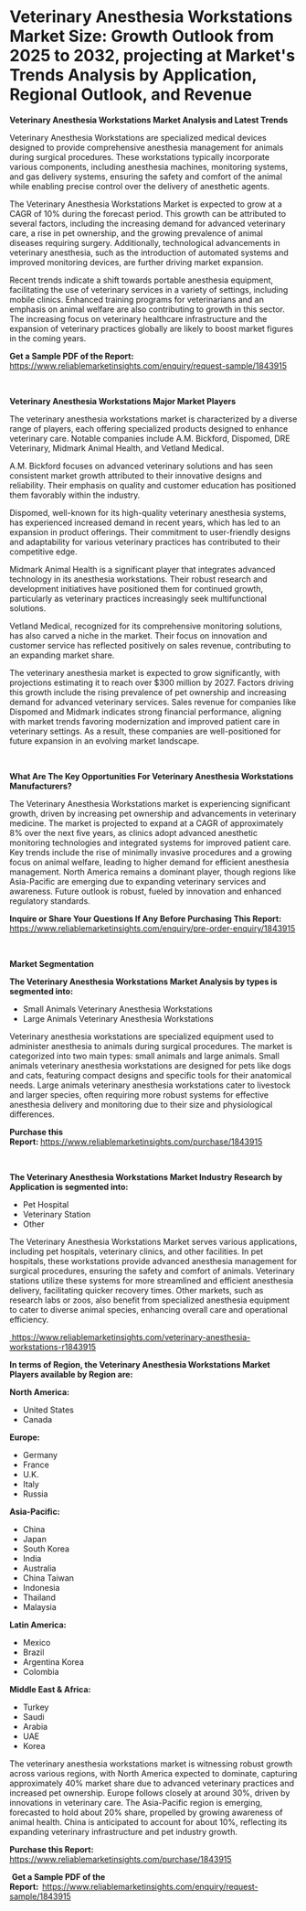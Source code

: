 <p><h1>Veterinary Anesthesia Workstations Market Size: Growth Outlook from 2025 to 2032, projecting at Market's Trends Analysis by Application, Regional Outlook, and Revenue</h1></p><p><strong>Veterinary Anesthesia Workstations Market Analysis and Latest Trends</strong></p>
<p><p>Veterinary Anesthesia Workstations are specialized medical devices designed to provide comprehensive anesthesia management for animals during surgical procedures. These workstations typically incorporate various components, including anesthesia machines, monitoring systems, and gas delivery systems, ensuring the safety and comfort of the animal while enabling precise control over the delivery of anesthetic agents.</p><p>The Veterinary Anesthesia Workstations Market is expected to grow at a CAGR of 10% during the forecast period. This growth can be attributed to several factors, including the increasing demand for advanced veterinary care, a rise in pet ownership, and the growing prevalence of animal diseases requiring surgery. Additionally, technological advancements in veterinary anesthesia, such as the introduction of automated systems and improved monitoring devices, are further driving market expansion.</p><p>Recent trends indicate a shift towards portable anesthesia equipment, facilitating the use of veterinary services in a variety of settings, including mobile clinics. Enhanced training programs for veterinarians and an emphasis on animal welfare are also contributing to growth in this sector. The increasing focus on veterinary healthcare infrastructure and the expansion of veterinary practices globally are likely to boost market figures in the coming years.</p></p>
<p><strong>Get a Sample PDF of the Report:&nbsp;</strong> <a href="https://www.reliablemarketinsights.com/enquiry/request-sample/1843915?utm_campaign=2745&utm_medium=2&utm_source=Github&utm_content=ia&utm_term=14042025&utm_id=veterinary-anesthesia-workstations">https://www.reliablemarketinsights.com/enquiry/request-sample/1843915</a></p>
<p>&nbsp;</p>
<p><strong>Veterinary Anesthesia Workstations Major Market Players</strong></p>
<p><p>The veterinary anesthesia workstations market is characterized by a diverse range of players, each offering specialized products designed to enhance veterinary care. Notable companies include A.M. Bickford, Dispomed, DRE Veterinary, Midmark Animal Health, and Vetland Medical.</p><p>A.M. Bickford focuses on advanced veterinary solutions and has seen consistent market growth attributed to their innovative designs and reliability. Their emphasis on quality and customer education has positioned them favorably within the industry.</p><p>Dispomed, well-known for its high-quality veterinary anesthesia systems, has experienced increased demand in recent years, which has led to an expansion in product offerings. Their commitment to user-friendly designs and adaptability for various veterinary practices has contributed to their competitive edge.</p><p>Midmark Animal Health is a significant player that integrates advanced technology in its anesthesia workstations. Their robust research and development initiatives have positioned them for continued growth, particularly as veterinary practices increasingly seek multifunctional solutions.</p><p>Vetland Medical, recognized for its comprehensive monitoring solutions, has also carved a niche in the market. Their focus on innovation and customer service has reflected positively on sales revenue, contributing to an expanding market share.</p><p>The veterinary anesthesia market is expected to grow significantly, with projections estimating it to reach over $300 million by 2027. Factors driving this growth include the rising prevalence of pet ownership and increasing demand for advanced veterinary services. Sales revenue for companies like Dispomed and Midmark indicates strong financial performance, aligning with market trends favoring modernization and improved patient care in veterinary settings. As a result, these companies are well-positioned for future expansion in an evolving market landscape.</p></p>
<p>&nbsp;</p>
<p><strong>What Are The Key Opportunities For Veterinary Anesthesia Workstations Manufacturers?</strong></p>
<p><p>The Veterinary Anesthesia Workstations market is experiencing significant growth, driven by increasing pet ownership and advancements in veterinary medicine. The market is projected to expand at a CAGR of approximately 8% over the next five years, as clinics adopt advanced anesthetic monitoring technologies and integrated systems for improved patient care. Key trends include the rise of minimally invasive procedures and a growing focus on animal welfare, leading to higher demand for efficient anesthesia management. North America remains a dominant player, though regions like Asia-Pacific are emerging due to expanding veterinary services and awareness. Future outlook is robust, fueled by innovation and enhanced regulatory standards.</p></p>
<p><strong>Inquire or Share Your Questions If Any Before Purchasing This Report:</strong> <a href="https://www.reliablemarketinsights.com/enquiry/pre-order-enquiry/1843915?utm_campaign=2745&utm_medium=2&utm_source=Github&utm_content=ia&utm_term=14042025&utm_id=veterinary-anesthesia-workstations">https://www.reliablemarketinsights.com/enquiry/pre-order-enquiry/1843915</a></p>
<p>&nbsp;</p>
<p><strong>Market Segmentation</strong></p>
<p><strong>The Veterinary Anesthesia Workstations Market Analysis by types is segmented into:</strong></p>
<p><ul><li>Small Animals Veterinary Anesthesia Workstations</li><li>Large Animals Veterinary Anesthesia Workstations</li></ul></p>
<p><p>Veterinary anesthesia workstations are specialized equipment used to administer anesthesia to animals during surgical procedures. The market is categorized into two main types: small animals and large animals. Small animals veterinary anesthesia workstations are designed for pets like dogs and cats, featuring compact designs and specific tools for their anatomical needs. Large animals veterinary anesthesia workstations cater to livestock and larger species, often requiring more robust systems for effective anesthesia delivery and monitoring due to their size and physiological differences.</p></p>
<p><strong>Purchase this Report:&nbsp;</strong><a href="https://www.reliablemarketinsights.com/purchase/1843915?utm_campaign=2745&utm_medium=2&utm_source=Github&utm_content=ia&utm_term=14042025&utm_id=veterinary-anesthesia-workstations">https://www.reliablemarketinsights.com/purchase/1843915</a></p>
<p>&nbsp;</p>
<p><strong>The Veterinary Anesthesia Workstations Market Industry Research by Application is segmented into:</strong></p>
<p><ul><li>Pet Hospital</li><li>Veterinary Station</li><li>Other</li></ul></p>
<p><p>The Veterinary Anesthesia Workstations Market serves various applications, including pet hospitals, veterinary clinics, and other facilities. In pet hospitals, these workstations provide advanced anesthesia management for surgical procedures, ensuring the safety and comfort of animals. Veterinary stations utilize these systems for more streamlined and efficient anesthesia delivery, facilitating quicker recovery times. Other markets, such as research labs or zoos, also benefit from specialized anesthesia equipment to cater to diverse animal species, enhancing overall care and operational efficiency.</p></p>
<p><a href="https://www.reliablemarketinsights.com/veterinary-anesthesia-workstations-r1843915?utm_campaign=2745&utm_medium=2&utm_source=Github&utm_content=ia&utm_term=14042025&utm_id=veterinary-anesthesia-workstations">&nbsp;https://www.reliablemarketinsights.com/veterinary-anesthesia-workstations-r1843915</a></p>
<p><strong>In terms of Region, the Veterinary Anesthesia Workstations Market Players available by Region are:</strong></p>
<p>
    <p> <strong> North America: </strong>
        <ul>
            <li>United States</li>
            <li>Canada</li>
        </ul>
        </p> 
    <p> <strong> Europe: </strong>
        <ul>
            <li>Germany</li>
            <li>France</li>
            <li>U.K.</li>
            <li>Italy</li>
            <li>Russia</li>
        </ul>
        </p> 
    <p> <strong> Asia-Pacific: </strong>
        <ul>
            <li>China</li>
            <li>Japan</li>
            <li>South Korea</li>
            <li>India</li>
            <li>Australia</li>
            <li>China Taiwan</li>
            <li>Indonesia</li>
            <li>Thailand</li>
            <li>Malaysia</li>
        </ul>
        </p> 
    <p> <strong> Latin America: </strong>
        <ul>
            <li>Mexico</li>
            <li>Brazil</li>
            <li>Argentina Korea</li>
            <li>Colombia</li>
        </ul>
        </p> 
    <p> <strong> Middle East & Africa: </strong>
        <ul>
            <li>Turkey</li>
            <li>Saudi</li>
            <li>Arabia</li>
            <li>UAE</li>
            <li>Korea</li>
        </ul>
    </p>
    </p>
<p><p>The veterinary anesthesia workstations market is witnessing robust growth across various regions, with North America expected to dominate, capturing approximately 40% market share due to advanced veterinary practices and increased pet ownership. Europe follows closely at around 30%, driven by innovations in veterinary care. The Asia-Pacific region is emerging, forecasted to hold about 20% share, propelled by growing awareness of animal health. China is anticipated to account for about 10%, reflecting its expanding veterinary infrastructure and pet industry growth.</p></p>
<p><strong>Purchase this Report: </strong><a href="https://www.reliablemarketinsights.com/purchase/1843915?utm_campaign=2745&utm_medium=2&utm_source=Github&utm_content=ia&utm_term=14042025&utm_id=veterinary-anesthesia-workstations">https://www.reliablemarketinsights.com/purchase/1843915</a></p>
<p>&nbsp;<strong>Get a Sample PDF of the Report:&nbsp;&nbsp;</strong><a href="https://www.reliablemarketinsights.com/enquiry/request-sample/1843915?utm_campaign=2745&utm_medium=2&utm_source=Github&utm_content=ia&utm_term=14042025&utm_id=veterinary-anesthesia-workstations">https://www.reliablemarketinsights.com/enquiry/request-sample/1843915</a></p>
<p><strong></strong></p>
<p><p></p><p></p><p></p></p>